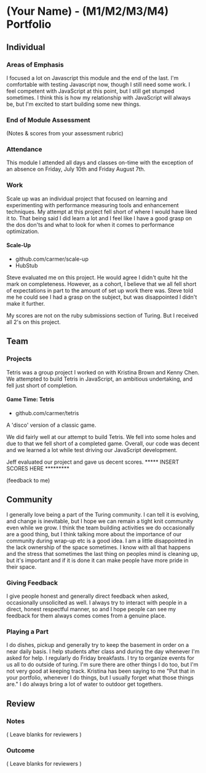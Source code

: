 # (Your Name) - (M1/M2/M3/M4) Portfolio

## Individual

### Areas of Emphasis

I focused a lot on Javascript this module and the end of the last. I'm comfortable with testing Javascript now, though I still need some work. I feel competent with JavaScript at this point, but I still get stumped sometimes. I think this is how my relationship with JavaScript will always be, but I'm excited to start building some new things.


### End of Module Assessment

(Notes & scores from your assessment rubric)

### Attendance

This module I attended all days and classes on-time with the exception of an absence on Friday, July 10th and Friday August 7th.

### Work

Scale up was an individual project that focused on learning and experimenting with performance measuring tools and enhancement techniques. My attempt at this project fell short of where I would have liked it to. That being said I did learn a lot and I feel like I have a good grasp on the dos don'ts and what to look for when it comes to performance optimization.

#### Scale-Up

* github.com/carmer/scale-up
* HubStub

Steve evaluated me on this project. He would agree I didn't quite hit the mark on completeness. However, as a cohort, I believe that we all fell short of expectations in part to the amount of set up work there was. Steve told me he could see I had a grasp on the subject, but was disappointed I didn't make it further.

My scores are not on the ruby submissions section of Turing. But I received all 2's on this project.

## Team

### Projects

Tetris was a group project I worked on with Kristina Brown and Kenny Chen. We attempted to build Tetris in JavaScript, an ambitious undertaking, and fell just short of completion.

#### Game Time: Tetris

* github.com/carmer/tetris

A 'disco' version of a classic game.

We did fairly well at our attempt to build Tetris. We fell into some holes and due to that we fell short of a completed game. Overall, our code was decent and we learned a lot while test driving our JavaScript development.

Jeff evaluated our project and gave us decent scores.
***** INSERT SCORES HERE *********

(feedback to me)

## Community
I generally love being a part of the Turing community. I can tell it is evolving, and change is inevitable, but I hope we can remain a tight knit community even while we grow. I think the team building activities we do occasionally are a good thing, but I think talking more about the importance of our community during wrap-up etc is a good idea. I am a little disappointed in the lack ownership of the space sometimes. I know with all that happens and the stress that sometimes the last thing on peoples mind is cleaning up, but it's important and if it is done it can make people have more pride in their space.

### Giving Feedback
I give people honest and generally direct feedback when asked, occasionally unsolicited as well. I always try to interact with people in a direct, honest respectful manner, so and I hope people can see my feedback for them always comes comes from a genuine place. 


### Playing a Part

I do dishes, pickup and generally try to keep the basement in order on a near daily basis.
I help students after class and during the day whenever I'm asked for help.
I regularly do Friday breakfasts. I try to organize events for us all to do outside of turing. I'm sure there are other things I do too, but I'm not very good at keeping track. Kristina has been saying to me "Put that in your portfolio, whenever I do things, but I usually forget what those things are." I do always bring a lot of water to outdoor get togethers.


## Review

### Notes

( Leave blanks for reviewers )

### Outcome

( Leave blanks for reviewers )
